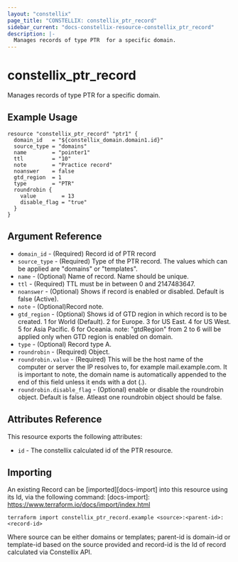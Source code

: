 ```yaml
---
layout: "constellix"
page_title: "CONSTELLIX: constellix_ptr_record"
sidebar_current: "docs-constellix-resource-constellix_ptr_record"
description: |-
  Manages records of type PTR  for a specific domain.
---
```


# constellix_ptr_record
Manages records of type PTR  for a specific domain.

## Example Usage ##

```hcl
resource "constellix_ptr_record" "ptr1" {
  domain_id   = "${constellix_domain.domain1.id}"
  source_type = "domains"
  name        = "pointer1"
  ttl         = "10"
  note        = "Practice record"
  noanswer    = false
  gtd_region  = 1
  type        = "PTR"
  roundrobin {
    value        = 13
    disable_flag = "true"
  }
}

```

## Argument Reference ##
* `domain_id` - (Required) Record id of PTR record
* `source_type` - (Required) Type of the PTR record. The values which can be applied are "domains" or "templates".
* `name` - (Optional) Name of record. Name should be unique.
* `ttl` - (Required) TTL must be in between 0 and 2147483647.
* `noanswer` - (Optional) Shows if record is enabled or disabled. Default is false (Active).
* `note` - (Optional)Record note.
* `gtd_region` - (Optional) Shows id of GTD region in which record is to be created. 1 for World (Default). 2 for Europe. 3 for US East. 4 for US West. 5 for Asia Pacific. 6 for Oceania. note: "gtdRegion" from 2 to 6 will be applied only when GTD region is enabled on domain.
* `type` - (Optional) Record type A.
* `roundrobin` - (Required) Object.
* `roundrobin.value` - (Required) This will be the host name of the computer or server the IP resolves to, for example mail.example.com. It is important to note, the domain name is automatically appended to the end of this field unless it ends with a dot (.).
* `roundrobin.disable_flag` - (Optional) enable or disable the roundrobin object. Default is false. Atleast one roundrobin object should be false.

## Attributes Reference
This resource exports the following attributes:
* `id` - The constellix calculated id of the PTR resource.

## Importing ##

An existing Record can be [imported][docs-import] into this resource using its Id, via the following command:
[docs-import]: https://www.terraform.io/docs/import/index.html


```
terraform import constellix_ptr_record.example <source>:<parent-id>:<record-id>
```

Where source can be either domains or templates; parent-id is domain-id or template-id based on the source provided and record-id is the Id of record calculated via Constellix API.